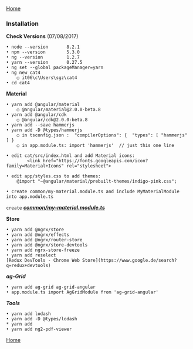 [Home](../README.md)	
### Installation
**Check Versions** (07/08/2017)

	• node --version       8.2.1
	• npm --version        5.3.0
	• ng --version         1.2.7
	• yarn --version       0.27.5
	• ng set --global packageManager=yarn
	• ng new cat4
		○ it06\c\Users\sgz\cat4
	• cd cat4
	
**Material**

	• yarn add @angular/material 
		○ @angular/material@2.0.0-beta.8
	• yarn add @angular/cdk
		○ @angular/cdk@2.0.0-beta.8
	• yarn add --save hammerjs
	• yarn add -D @types/hammerjs
		○ in tsconfig.json :  "compilerOptions": {  "types": [ "hammerjs" ] }
		○ in app.module.ts: import 'hammerjs'  // just this one line

	• edit cat/src/index.html and add Material icons:
	        <link href="https://fonts.googleapis.com/icon?family=Material+Icons" rel="stylesheet">
  
    • edit app/styles.css to add themes:
        @import "~@angular/material/prebuilt-themes/indigo-pink.css";
        
    • create common/my-material.module.ts and include MyMaterialModule into app.module.ts    
        
`create` ***[common/my-material.module.ts](./doc/my-material.md)***
	
**Store**

   	• yarn add @ngrx/store
   	• yarn add @ngrx/effects
   	• yarn add @ngrx/router-store
   	• yarn add @ngrx/store-devtools
   	• yarn add ngrx-store-freeze
   	• yarn add reselect
	[Redux DevTools - Chrome Web Store](https://www.google.de/search?q=redux+devtools)

***ag-Grid***

    • yarn add ag-grid ag-grid-angular
    • app.module.ts import AgGridModule from 'ag-grid-angular'		
		
***Tools***

    • yarn add lodash
    • yarn add -D @types/lodash
    * yarn add  
    • yarn add ng2-pdf-viewer

[Home](../README.md)	
	

